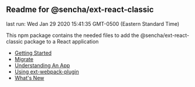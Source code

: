## Readme for @sencha/ext-react-classic

last run: Wed Jan 29 2020 15:41:35 GMT-0500 (Eastern Standard Time)

This npm package contains the needed files to add the @sencha/ext-react-classic package to a React application

- [Getting Started](https://github.com/sencha/ext-react/blob/ext-react-7.1.1/packages/ext-react-classic/GETTING_STARTED.md)
- [Migrate](https://github.com/sencha/ext-react/blob/ext-react-7.1.1/packages/ext-react-classic/MIGRATE.md)
- [Understanding An App](https://github.com/sencha/ext-react/blob/ext-react-7.1.1/packages/ext-react-classic/UNDERSTANDING_AN_APP.md)
- [Using ext-webpack-plugin](https://github.com/sencha/ext-react/blob/ext-react-7.1.1/packages/ext-react-classic/USING_EXT_WEBPACK_PLUGIN.md)
- [What's New](https://github.com/sencha/ext-react/blob/ext-react-7.1.1/packages/ext-react-classic/WHATS_NEW.md)